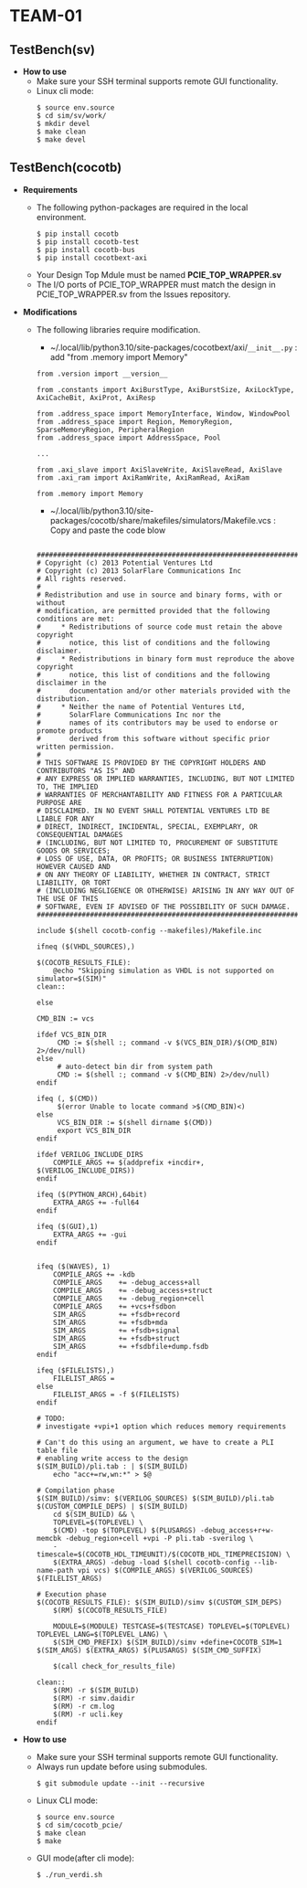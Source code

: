 # TEAM-01
## TestBench(sv)
- **How to use**
  - Make sure your SSH terminal supports remote GUI functionality.
  - Linux cli mode:
    ```
    $ source env.source
    $ cd sim/sv/work/
    $ mkdir devel
    $ make clean
    $ make devel
    ```
## TestBench(cocotb)
- **Requirements**
  - The following python-packages are required in the local environment.
    ```
    $ pip install cocotb
    $ pip install cocotb-test
    $ pip install cocotb-bus
    $ pip install cocotbext-axi
    ```
  - Your Design Top Mdule must be named __PCIE_TOP_WRAPPER.sv__
  - The I/O ports of PCIE_TOP_WRAPPER must match the design in PCIE_TOP_WRAPPER.sv from the Issues repository.
    
- **Modifications**
  - The following libraries require modification.
      - ~/.local/lib/python3.10/site-packages/cocotbext/axi/`__init__.py` : add "from .memory import Memory"
    ```
    from .version import __version__
    
    from .constants import AxiBurstType, AxiBurstSize, AxiLockType, AxiCacheBit, AxiProt, AxiResp
    
    from .address_space import MemoryInterface, Window, WindowPool
    from .address_space import Region, MemoryRegion, SparseMemoryRegion, PeripheralRegion
    from .address_space import AddressSpace, Pool
    
    ...
    
    from .axi_slave import AxiSlaveWrite, AxiSlaveRead, AxiSlave
    from .axi_ram import AxiRamWrite, AxiRamRead, AxiRam
    
    from .memory import Memory
    ```
    
      - ~/.local/lib/python3.10/site-packages/cocotb/share/makefiles/simulators/Makefile.vcs : Copy and paste the code blow
    ```
        ###############################################################################
    # Copyright (c) 2013 Potential Ventures Ltd
    # Copyright (c) 2013 SolarFlare Communications Inc
    # All rights reserved.
    #
    # Redistribution and use in source and binary forms, with or without
    # modification, are permitted provided that the following conditions are met:
    #     * Redistributions of source code must retain the above copyright
    #       notice, this list of conditions and the following disclaimer.
    #     * Redistributions in binary form must reproduce the above copyright
    #       notice, this list of conditions and the following disclaimer in the
    #       documentation and/or other materials provided with the distribution.
    #     * Neither the name of Potential Ventures Ltd,
    #       SolarFlare Communications Inc nor the
    #       names of its contributors may be used to endorse or promote products
    #       derived from this software without specific prior written permission.
    #
    # THIS SOFTWARE IS PROVIDED BY THE COPYRIGHT HOLDERS AND CONTRIBUTORS "AS IS" AND
    # ANY EXPRESS OR IMPLIED WARRANTIES, INCLUDING, BUT NOT LIMITED TO, THE IMPLIED
    # WARRANTIES OF MERCHANTABILITY AND FITNESS FOR A PARTICULAR PURPOSE ARE
    # DISCLAIMED. IN NO EVENT SHALL POTENTIAL VENTURES LTD BE LIABLE FOR ANY
    # DIRECT, INDIRECT, INCIDENTAL, SPECIAL, EXEMPLARY, OR CONSEQUENTIAL DAMAGES
    # (INCLUDING, BUT NOT LIMITED TO, PROCUREMENT OF SUBSTITUTE GOODS OR SERVICES;
    # LOSS OF USE, DATA, OR PROFITS; OR BUSINESS INTERRUPTION) HOWEVER CAUSED AND
    # ON ANY THEORY OF LIABILITY, WHETHER IN CONTRACT, STRICT LIABILITY, OR TORT
    # (INCLUDING NEGLIGENCE OR OTHERWISE) ARISING IN ANY WAY OUT OF THE USE OF THIS
    # SOFTWARE, EVEN IF ADVISED OF THE POSSIBILITY OF SUCH DAMAGE.
    ###############################################################################
    
    include $(shell cocotb-config --makefiles)/Makefile.inc
    
    ifneq ($(VHDL_SOURCES),)
    
    $(COCOTB_RESULTS_FILE):
    	@echo "Skipping simulation as VHDL is not supported on simulator=$(SIM)"
    clean::
    
    else
    
    CMD_BIN := vcs
    
    ifdef VCS_BIN_DIR
         CMD := $(shell :; command -v $(VCS_BIN_DIR)/$(CMD_BIN) 2>/dev/null)
    else
         # auto-detect bin dir from system path
         CMD := $(shell :; command -v $(CMD_BIN) 2>/dev/null)
    endif
    
    ifeq (, $(CMD))
         $(error Unable to locate command >$(CMD_BIN)<)
    else
         VCS_BIN_DIR := $(shell dirname $(CMD))
         export VCS_BIN_DIR
    endif
    
    ifdef VERILOG_INCLUDE_DIRS
        COMPILE_ARGS += $(addprefix +incdir+, $(VERILOG_INCLUDE_DIRS))
    endif
    
    ifeq ($(PYTHON_ARCH),64bit)
        EXTRA_ARGS += -full64
    endif
    
    ifeq ($(GUI),1)
        EXTRA_ARGS += -gui
    endif
    
    
    ifeq ($(WAVES), 1)
        COMPILE_ARGS += -kdb
        COMPILE_ARGS    += -debug_access+all
        COMPILE_ARGS    += -debug_access+struct
        COMPILE_ARGS    += -debug_region+cell
        COMPILE_ARGS    += +vcs+fsdbon
        SIM_ARGS        += +fsdb+record
        SIM_ARGS        += +fsdb+mda
        SIM_ARGS        += +fsdb+signal
        SIM_ARGS        += +fsdb+struct
        SIM_ARGS        += +fsdbfile+dump.fsdb
    endif
    
    ifeq ($FILELISTS),)
        FILELIST_ARGS =
    else
        FILELIST_ARGS = -f $(FILELISTS)
    endif
    
    # TODO:
    # investigate +vpi+1 option which reduces memory requirements
    
    # Can't do this using an argument, we have to create a PLI table file
    # enabling write access to the design
    $(SIM_BUILD)/pli.tab : | $(SIM_BUILD)
    	echo "acc+=rw,wn:*" > $@
    
    # Compilation phase
    $(SIM_BUILD)/simv: $(VERILOG_SOURCES) $(SIM_BUILD)/pli.tab $(CUSTOM_COMPILE_DEPS) | $(SIM_BUILD)
    	cd $(SIM_BUILD) && \
    	TOPLEVEL=$(TOPLEVEL) \
    	$(CMD) -top $(TOPLEVEL) $(PLUSARGS) -debug_access+r+w-memcbk -debug_region+cell +vpi -P pli.tab -sverilog \
    	-timescale=$(COCOTB_HDL_TIMEUNIT)/$(COCOTB_HDL_TIMEPRECISION) \
    	$(EXTRA_ARGS) -debug -load $(shell cocotb-config --lib-name-path vpi vcs) $(COMPILE_ARGS) $(VERILOG_SOURCES) $(FILELIST_ARGS)
    
    # Execution phase
    $(COCOTB_RESULTS_FILE): $(SIM_BUILD)/simv $(CUSTOM_SIM_DEPS)
    	$(RM) $(COCOTB_RESULTS_FILE)
    
    	MODULE=$(MODULE) TESTCASE=$(TESTCASE) TOPLEVEL=$(TOPLEVEL) TOPLEVEL_LANG=$(TOPLEVEL_LANG) \
    	$(SIM_CMD_PREFIX) $(SIM_BUILD)/simv +define+COCOTB_SIM=1 $(SIM_ARGS) $(EXTRA_ARGS) $(PLUSARGS) $(SIM_CMD_SUFFIX)
    
    	$(call check_for_results_file)
    
    clean::
    	$(RM) -r $(SIM_BUILD)
    	$(RM) -r simv.daidir
    	$(RM) -r cm.log
    	$(RM) -r ucli.key
    endif

    ```
- **How to use**
  - Make sure your SSH terminal supports remote GUI functionality.
  - Always run update before using submodules.
    ```
    $ git submodule update --init --recursive
    ```
  - Linux CLI mode:
    ```
    $ source env.source
    $ cd sim/cocotb_pcie/
    $ make clean
    $ make
    ```
  - GUI mode(after cli mode):
    ```
    $ ./run_verdi.sh
    ```
